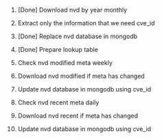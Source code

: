 1. [Done] Download nvd by year monthly
2. Extract only the information that we need
    cve_id
3. [Done] Replace nvd database in mongodb
4. [Done] Prepare lookup table

5. Check nvd modified meta weekly
6. Download nvd modified if meta has changed
7. Update nvd database in mongodb using cve_id

8. Check nvd recent meta daily
9. Download nvd recent if meta has changed
10. Update nvd database in mongodb using cve_id
